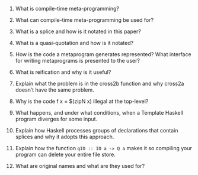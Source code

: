 1. What is compile-time meta-programming?

2. What can compile-time meta-programming be used for?

3. What is a splice and how is it notated in this paper?

4. What is a quasi-quotation and how is it notated?

5. How is the code a metaprogram generates represented? What interface for writing metaprograms is presented to the user?

6. What is reification and why is it useful?

7. Explain what the problem is in the cross2b function and why cross2a doesn’t have the same problem.

8. Why is the code f x = $(zipN x) illegal at the top-level?

9. What happens, and under what conditions, when a Template Haskell 
program diverges for some input.

10. Explain how Haskell processes groups of declarations that contain splices and why it adopts this
approach.

11. Explain how the function `qIO :: IO a -> Q a` makes it so compiling your program can delete your entire file store.

12. What are original names and what are they used for?
